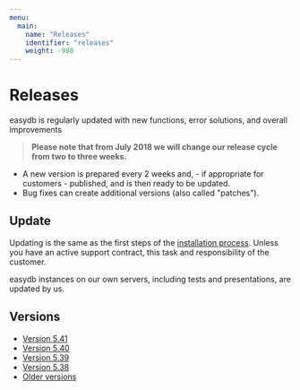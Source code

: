 ```yaml
---
menu:
  main:
    name: "Releases"
    identifier: "releases"
    weight: -980
---
```

# Releases

easydb is regularly updated with new functions, error solutions, and overall improvements

> **Please note that from July 2018 we will change our release cycle from two to three weeks.**

* A new version is prepared every 2 weeks and, - if appropriate for customers - published, and is then ready to be updated.
* Bug fixes can create additional versions (also called "patches").

## Update

Updating is the same as the first steps of the [installation process](../sysadmin/installation). Unless you have an active support contract, this task and responsibility of the customer.

easydb instances on our own servers, including tests and presentations, are updated by us.


## Versions

- [Version 5.41](5.41/)
- [Version 5.40](5.40/)
- [Version 5.39](5.39/)
- [Version 5.38](5.38/)
- [Older versions](older/)



